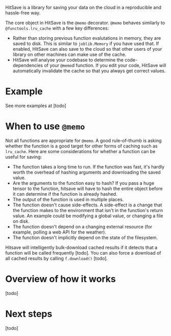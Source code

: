 HitSave is a library for saving your data on the cloud in a reproducible and
hassle-free way.

The core object in HitSave is the `@memo` decorator. `@memo` behaves similarly
to `@functools.lru_cache` with a few key differences:

- Rather than storing previous function evalutations in memory, they are saved
  to disk. This is similar to `joblib.Memory` if you have used that. If enabled,
  HitSave can also save to the cloud so that other users of your library on
  other machines can make use of the cache.
- HitSave will analyse your codebase to determine the code-dependencies of your
  `@memo`d function. If you edit your code, HitSave will automatically
  invalidate the cache so that you always get correct values.

# Example

See more examples at [todo]

# When to use `@memo`

Not all functions are appropriate for `@memo`. A good rule-of-thumb is asking
whether the function is a good target for other forms of caching such as
`lru_cache`. Here are some considerations for whether a function can be useful
for saving:

- The function takes a long time to run. If the function was fast, it's hardly
  worth the overhead of hashing arguments and downloading the saved value.
- Are the arguments to the function easy to hash? If you pass a huge tensor to
  the function, hitsave will have to hash the entire object before it can
  determine if the function is already hashed.
- The output of the function is used in multiple places.
- The function doesn't cause side-effects. A side-effect is a change that the
  function makes to the environment that isn't in the function's return value.
  An example could be modifying a global value, or changing a file on disk.
- The function doesn't depend on a changing external resource (for example,
  polling a web API for the weather).
- The function doesn't implicitly depend on the state of the filesystem.

Hitsave will intelligently bulk-download cached results if it detects that a
function will be called frequently [todo]. You can also force a download of all
cached results by calling `f.download()` [todo].

# Overview of how it works

[todo]

# Next steps

[todo]
